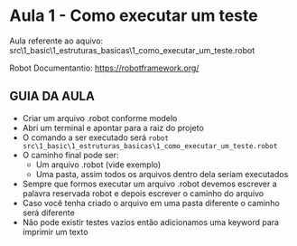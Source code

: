 # Aula 1 - Como executar um teste
Aula referente ao aquivo: src\1_basic\1_estruturas_basicas\1_como_executar_um_teste.robot

Robot Documentantio: https://robotframework.org/

## GUIA DA AULA
- Criar um arquivo .robot conforme modelo
- Abri um terminal e apontar para a raiz do projeto
- O comando a ser executado será
    `robot src\1_basic\1_estruturas_basicas\1_como_executar_um_teste.robot`
- O caminho final pode ser:
    - Um arquivo .robot (vide exemplo)
    - Uma pasta, assim todos os arquivos dentro dela seriam executados
- Sempre que formos executar um arquivo .robot devemos escrever a palavra reservada robot e depois escrever o caminho do arquivo
- Caso você tenha criado o arquivo em uma pasta diferente o caminho será diferente
- Não pode existir testes vazios então adicionamos uma keyword para imprimir um texto